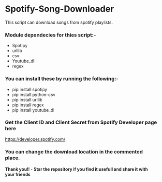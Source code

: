 # Spotify-Song-Downloader
This script can download songs from spotify playlists.

### Module dependecies for thies script:-

- Spotipy
- urllib
- csv
- Youtube_dl
- regex

### You can install these by running the following:-

- pip install spotipy
- pip install python-csv
- pip install urllib
- pip install regex
- pip install youtube_dl

### Get the Client ID and Client Secret from Spotify Developer page here

https://developer.spotify.com/

### You can change the download location in the commented place.

#### **Thank you!! - Star the repository if you find it usefull and share it with your friends**
